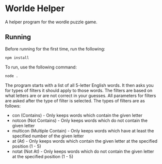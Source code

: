 # Worlde Helper
A helper program for the wordle puzzle game.

## Running
Before running for the first time, run the following:
```sh
npm install
```

To run, use the following command:
```sh
node .
```

The program starts with a list of all 5-letter English words. It then asks you
for types of filters it should apply to those words. The filters are based on 
what letters are or are not correct in your guesses. All parameters for filters
are asked after the type of filter is selected. The types of filters are as 
follows:
 * con (Contains) - Only keeps words which contain the given letter
 * notcon (Not Contains) - Only keeps words which do not contain the given 
    letter
 * multicon (Multiple Contain) - Only keeps words which have at least the 
    specified number of the given letter
 * at (At) - Only keeps words which contain the given letter at the specified
    position (1 - 5)
 * notat (Not At) - Only keeps words which do not contain the given letter at 
    the specified position (1 - 5)
